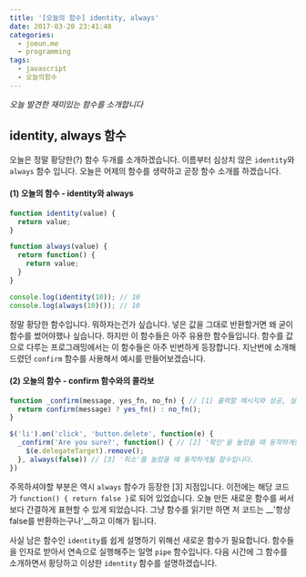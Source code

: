 ```yaml
---
title: '[오늘의 함수] identity, always'
date: 2017-03-20 23:41:48
categories:
  - joeun.me
  - programming
tags:
  - javascript
  - 오늘의함수
---
```

_오늘 발견한 재미있는 함수를 소개합니다_

## identity, always 함수 

오늘은 정말 황당한(?) 함수 두개를 소개하겠습니다. 이름부터 심상치 않은 `identity`와 `always` 함수 입니다. 오늘은 어제의 함수를 생략하고 곧장 함수 소개를 하겠습니다.

#### (1) 오늘의 함수 - identity와 always
```javascript
function identity(value) {
  return value;
}

function always(value) {
  return function() {
    return value;
  }
}

console.log(identity(10)); // 10
console.log(always(10)()); // 10
```

정말 황당한 함수입니다. 뭐하자는건가 싶습니다. 넣은 값을 그대로 반환할거면 왜 굳이 함수를 썼어야했나 싶습니다. 하지만 이 함수들은 아주 유용한 함수들입니다. 함수를 값으로 다루는 프로그래밍에서는 이 함수들은 아주 빈번하게 등장합니다. 지난번에 소개해드렸던 `confirm` 함수를 사용해서 예시를 만들어보겠습니다.

#### (2) 오늘의 함수 - confirm 함수와의 콜라보
```javascript
function _confirm(message, yes_fn, no_fn) { // [1] 출력할 메시지와 성공, 실패에 따라 실행할 함수를 받는 confirm 함수입니다.
  return confirm(message) ? yes_fn() : no_fn(); 
}

$('li').on('click', 'button.delete', function(e) {
  _confirm('Are you sure?', function() { // [2] '확인'을 눌렀을 때 동작하게될 함수입니다.
    $(e.delegateTarget).remove();
  }, always(false)) // [3] '취소'를 눌렀을 때 동작하게될 함수입니다.
})
```

주목하셔야할 부분은 역시 `always` 함수가 등장한 [3] 지점입니다. 이전에는 해당 코드가 `function() { return false }`로 되어 있었습니다. 오늘 만든 새로운 함수를 써서 보다 간결하게 표현할 수 있게 되었습니다. 그냥 함수를 읽기만 하면 저 코드는 __'항상 false를 반환하는구나'__하고 이해가 됩니다. 

사실 남은 함수인 `identity`를 쉽게 설명하기 위해선 새로운 함수가 필요합니다. 함수들을 인자로 받아서 연속으로 실행해주는 일명 `pipe` 함수입니다. 다음 시간에 그 함수를 소개하면서 황당하고 이상한 `identity` 함수를 설명하겠습니다.